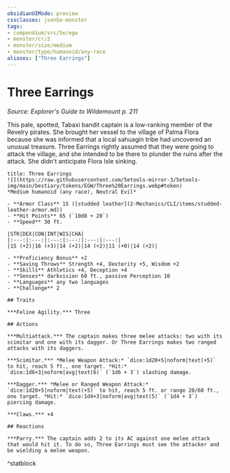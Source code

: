 ```yaml
---
obsidianUIMode: preview
cssclasses: json5e-monster
tags:
- compendium/src/5e/egw
- monster/cr/2
- monster/size/medium
- monster/type/humanoid/any-race
aliases: ["Three Earrings"]
---
```

# Three Earrings
*Source: Explorer's Guide to Wildemount p. 211*  

This pale, spotted, Tabaxi bandit captain is a low-ranking member of the Revelry pirates. She brought her vessel to the village of Palma Flora because she was informed that a local sahuagin tribe had uncovered an unusual treasure. Three Earrings rightly assumed that they were going to attack the village, and she intended to be there to plunder the ruins after the attack. She didn't anticipate Flora Isle sinking.

```ad-statblock
title: Three Earrings
![](https://raw.githubusercontent.com/5etools-mirror-3/5etools-img/main/bestiary/tokens/EGW/Three%20Earrings.webp#token)
*Medium humanoid (any race), Neutral Evil*

- **Armor Class** 15 ([studded leather](2-Mechanics/CLI/items/studded-leather-armor.md))
- **Hit Points** 65 (`10d8 + 20`)
- **Speed** 30 ft.

|STR|DEX|CON|INT|WIS|CHA|
|:---:|:---:|:---:|:---:|:---:|:---:|
|15 (+2)|16 (+3)|14 (+2)|14 (+2)|11 (+0)|14 (+2)|

- **Proficiency Bonus** +2
- **Saving Throws** Strength +4, Dexterity +5, Wisdom +2
- **Skills** Athletics +4, Deception +4
- **Senses** darkvision 60 ft., passive Perception 10
- **Languages** any two languages
- **Challenge** 2

## Traits

***Feline Agility.*** Three

## Actions

***Multiattack.*** The captain makes three melee attacks: two with its scimitar and one with its dagger. Or Three Earrings makes two ranged attacks with its daggers.

***Scimitar.*** *Melee Weapon Attack:* `dice:1d20+5|noform|text(+5)` to hit, reach 5 ft., one target. *Hit:* `dice:1d6+3|noform|avg|text(6)` (`1d6 + 3`) slashing damage.

***Dagger.*** *Melee or Ranged Weapon Attack:* `dice:1d20+5|noform|text(+5)` to hit, reach 5 ft. or range 20/60 ft., one target. *Hit:* `dice:1d4+3|noform|avg|text(5)` (`1d4 + 3`) piercing damage.

***Claws.*** +4

## Reactions

***Parry.*** The captain adds 2 to its AC against one melee attack that would hit it. To do so, Three Earrings must see the attacker and be wielding a melee weapon.
```
^statblock